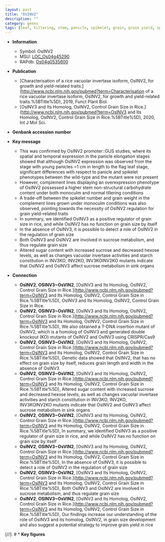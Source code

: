 ```yaml
---
layout: post
title: "OsINV2"
description: ""
category: genes
tags: [leaf, tillering, stem, panicle, spikelet, grain, grain yield, spikelet number, grain weight, starch, grain size, sugar, sucrose]
---
```


* **Information**  
    + Symbol: OsINV2  
    + MSU: [LOC_Os04g45290](http://rice.plantbiology.msu.edu/cgi-bin/ORF_infopage.cgi?orf=LOC_Os04g45290)  
    + RAPdb: [Os04g0535600](http://rapdb.dna.affrc.go.jp/viewer/gbrowse_details/irgsp1?name=Os04g0535600)  

* **Publication**  
    + [Characterisation of a rice vacuolar invertase isoform, OsINV2, for growth and yield-related traits.](http://www.ncbi.nlm.nih.gov/pubmed?term=Characterisation of a rice vacuolar invertase isoform, OsINV2, for growth and yield-related traits.%5BTitle%5D), 2019, Funct Plant Biol.
    + [OsINV3 and Its Homolog, OsINV2, Control Grain Size in Rice.](http://www.ncbi.nlm.nih.gov/pubmed?term=OsINV3 and Its Homolog, OsINV2, Control Grain Size in Rice.%5BTitle%5D), 2020, Int J Mol Sci.

* **Genbank accession number**  

* **Key message**  
    + This was confirmed by OsINV2 promoter::GUS studies, where its spatial and temporal expression in the panicle elongation stages showed that although OsINV2 expression was observed from the stage with young panicles ~1 cm in length to the flag leaf stage, significant differences with respect to panicle and spikelet phenotypes between the wild-type and the mutant were not present
    + However, complement lines displaying an overexpression phenotype of OsINV2 possessed a higher stem non-structural carbohydrate content under both monoculm and normal tillering conditions
    + A trade-off between the spikelet number and grain weight in the complement lines grown under monoculm conditions was also observed, pointing towards the necessity of OsINV2 regulation for grain yield-related traits
    + In summary, we identified OsINV3 as a positive regulator of grain size in rice, and while OsINV2 has no function on grain size by itself
    + In the absence of OsINV3, it is possible to detect a role of OsINV2 in the regulation of grain size
    + Both OsINV3 and OsINV2 are involved in sucrose metabolism, and thus regulate grain size
    + Altered sugar content with increased sucrose and decreased hexose levels, as well as changes vacuolar invertase activities and starch constitution in INV3KO, INV2KO, INV3KOINV2KO mutants indicate that OsINV2 and OsINV3 affect sucrose metabolism in sink organs

* **Connection**  
    + __OsINV2__, __OSINV3~OsVIN2__, [OsINV3 and Its Homolog, OsINV2, Control Grain Size in Rice.](http://www.ncbi.nlm.nih.gov/pubmed?term=OsINV3 and Its Homolog, OsINV2, Control Grain Size in Rice.%5BTitle%5D), OsINV3 and Its Homolog, OsINV2, Control Grain Size in Rice.
    + __OsINV2__, __OSINV3~OsVIN2__, [OsINV3 and Its Homolog, OsINV2, Control Grain Size in Rice.](http://www.ncbi.nlm.nih.gov/pubmed?term=OsINV3 and Its Homolog, OsINV2, Control Grain Size in Rice.%5BTitle%5D),  We also obtained a T-DNA insertion mutant of OsINV2, which is a homolog of OsINV3 and generated double knockout (KO) mutants of OsINV2 and OsINV3 using CRISPR/Cas9
    + __OsINV2__, __OSINV3~OsVIN2__, [OsINV3 and Its Homolog, OsINV2, Control Grain Size in Rice.](http://www.ncbi.nlm.nih.gov/pubmed?term=OsINV3 and Its Homolog, OsINV2, Control Grain Size in Rice.%5BTitle%5D),  Genetic data showed that OsINV2, that has no effect on grain size by itself, reduces grain length and width in the absence of OsINV3
    + __OsINV2__, __OSINV3~OsVIN2__, [OsINV3 and Its Homolog, OsINV2, Control Grain Size in Rice.](http://www.ncbi.nlm.nih.gov/pubmed?term=OsINV3 and Its Homolog, OsINV2, Control Grain Size in Rice.%5BTitle%5D),  Altered sugar content with increased sucrose and decreased hexose levels, as well as changes vacuolar invertase activities and starch constitution in INV3KO, INV2KO, INV3KOINV2KO mutants indicate that OsINV2 and OsINV3 affect sucrose metabolism in sink organs
    + __OsINV2__, __OSINV3~OsVIN2__, [OsINV3 and Its Homolog, OsINV2, Control Grain Size in Rice.](http://www.ncbi.nlm.nih.gov/pubmed?term=OsINV3 and Its Homolog, OsINV2, Control Grain Size in Rice.%5BTitle%5D),  In summary, we identified OsINV3 as a positive regulator of grain size in rice, and while OsINV2 has no function on grain size by itself
    + __OsINV2__, __OSINV3~OsVIN2__, [OsINV3 and Its Homolog, OsINV2, Control Grain Size in Rice.](http://www.ncbi.nlm.nih.gov/pubmed?term=OsINV3 and Its Homolog, OsINV2, Control Grain Size in Rice.%5BTitle%5D),  In the absence of OsINV3, it is possible to detect a role of OsINV2 in the regulation of grain size
    + __OsINV2__, __OSINV3~OsVIN2__, [OsINV3 and Its Homolog, OsINV2, Control Grain Size in Rice.](http://www.ncbi.nlm.nih.gov/pubmed?term=OsINV3 and Its Homolog, OsINV2, Control Grain Size in Rice.%5BTitle%5D),  Both OsINV3 and OsINV2 are involved in sucrose metabolism, and thus regulate grain size
    + __OsINV2__, __OSINV3~OsVIN2__, [OsINV3 and Its Homolog, OsINV2, Control Grain Size in Rice.](http://www.ncbi.nlm.nih.gov/pubmed?term=OsINV3 and Its Homolog, OsINV2, Control Grain Size in Rice.%5BTitle%5D),  Our findings increase our understanding of the role of OsINV3 and its homolog, OsINV2, in grain size development and also suggest a potential strategy to improve grain yield in rice

[//]: # * **Key figures**  


